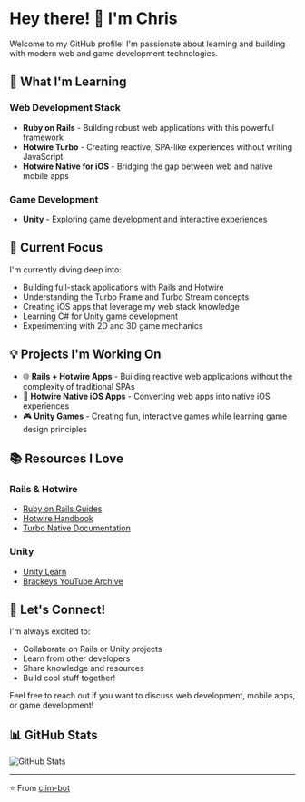 # Hey there! 👋 I'm Chris

Welcome to my GitHub profile! I'm passionate about learning and building with modern web and game development technologies.

## 🚀 What I'm Learning

### Web Development Stack
- **Ruby on Rails** - Building robust web applications with this powerful framework
- **Hotwire Turbo** - Creating reactive, SPA-like experiences without writing JavaScript
- **Hotwire Native for iOS** - Bridging the gap between web and native mobile apps

### Game Development
- **Unity** - Exploring game development and interactive experiences

## 🌱 Current Focus

I'm currently diving deep into:
- Building full-stack applications with Rails and Hotwire
- Understanding the Turbo Frame and Turbo Stream concepts
- Creating iOS apps that leverage my web stack knowledge
- Learning C# for Unity game development
- Experimenting with 2D and 3D game mechanics

## 💡 Projects I'm Working On

- 🌐 **Rails + Hotwire Apps** - Building reactive web applications without the complexity of traditional SPAs
- 📱 **Hotwire Native iOS Apps** - Converting web apps into native iOS experiences
- 🎮 **Unity Games** - Creating fun, interactive games while learning game design principles

## 📚 Resources I Love

### Rails & Hotwire
- [Ruby on Rails Guides](https://guides.rubyonrails.org/)
- [Hotwire Handbook](https://www.hotwire.dev/)
- [Turbo Native Documentation](https://github.com/hotwired/turbo-ios)

### Unity
- [Unity Learn](https://learn.unity.com/)
- [Brackeys YouTube Archive](https://www.youtube.com/c/Brackeys)

## 🤝 Let's Connect!

I'm always excited to:
- Collaborate on Rails or Unity projects
- Learn from other developers
- Share knowledge and resources
- Build cool stuff together!

Feel free to reach out if you want to discuss web development, mobile apps, or game development!

## 📊 GitHub Stats

![GitHub Stats](https://github-readme-stats.vercel.app/api?username=clim-bot&show_icons=true&theme=radical)

---

⭐️ From [clim-bot](https://github.com/clim-bot)
